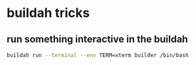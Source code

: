 
# buildah tricks

## run something interactive in the buildah

```bash
buildah run --terminal --env TERM=xterm builder /bin/bash
```

